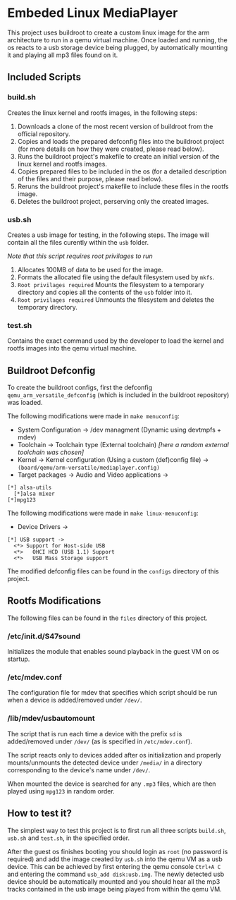 # Embeded Linux MediaPlayer

This project uses buildroot to create a custom linux image for the arm architecture to run in a qemu virtual machine.
Once loaded and running, the os reacts to a usb storage device being plugged, by automatically mounting it and playing all mp3 files found on it.

## Included Scripts

### build.sh

Creates the linux kernel and rootfs images, in the following steps:

1. Downloads a clone of the most recent version of buildroot from the official repository.
2. Copies and loads the prepared defconfig files into the buildroot project (for more details on how they were created, please read below).
3. Runs the buildroot project's makefile to create an initial version of the linux kernel and rootfs images.
4. Copies prepared files to be included in the os (for a detailed description of the files and their purpose, please read below).
5. Reruns the buildroot project's makefile to include these files in the rootfs image.
6. Deletes the buildroot project, perserving only the created images.

### usb.sh

Creates a usb image for testing, in the following steps. The image will contain all the files curently within the `usb` folder.

*Note that this script requires root privilages to run*

1. Allocates 100MB of data to be used for the image.
2. Formats the allocated file using the default filesystem used by `mkfs`.
3. `Root privilages required` Mounts the filesystem to a temporary directory and copies all the contents of the `usb` folder into it.
4. `Root privilages required` Unmounts the filesystem and deletes the temporary directory.

### test.sh

Contains the exact command used by the developer to load the kernel and rootfs images into the qemu virtual machine.

## Buildroot Defconfig

To create the buildroot configs, first the defconfig `qemu_arm_versatile_defconfig` (which is included in the buildroot repository) was loaded.

The following modifications were made in `make menuconfig`:
- System Configuration -> /dev managment  (Dynamic using devtmpfs + mdev)
- Toolchain -> Toolchain type (External toolchain) *[here a random external toolchain was chosen]*
- Kernel -> Kernel configuration (Using a custom (def)config file) -> `(board/qemu/arm-versatile/mediaplayer.config)`
- Target packages -> Audio and Video applications -> 
```
[*] alsa-utils
  [*]alsa mixer
[*]mpg123
```

The following modifications were made in `make linux-menuconfig`:
- Device Drivers ->
```
[*] USB support ->
  <*> Support for Host-side USB
  <*>   OHCI HCD (USB 1.1) Support
  <*>   USB Mass Storage support
```

The modified defconfig files can be found in the `configs` directory of this project.

## Rootfs Modifications

The following files can be found in the `files` directory of this project.

### /etc/init.d/S47sound

Initializes the module that enables sound playback in the guest VM on os startup.

### /etc/mdev.conf

The configuration file for mdev that specifies which script should be run when a device is added/removed under `/dev/`.

### /lib/mdev/usbautomount

The script that is run each time a device with the prefix `sd` is added/removed under `/dev/` (as is specified in `/etc/mdev.conf`).

The script reacts only to devices added after os initialization and properly mounts/unmounts the detected device under `/media/` in a directory corresponding to the device's name under `/dev/`.

When mounted the device is searched for any `.mp3` files, which are then played using `mpg123` in random order.

## How to test it?

The simplest way to test this project is to first run all three scripts `build.sh`, `usb.sh` and `test.sh`, in the specified order.

After the guest os finishes booting you should login as `root` (no password is required) and add the image created by `usb.sh` into the qemu VM as a usb device. This can be achieved by first entering the qemu console `Ctrl+A C` and entering the command `usb_add disk:usb.img`. The newly detected usb device should be automatically mounted and you should hear all the mp3 tracks contained in the usb image being played from within the qemu VM.
